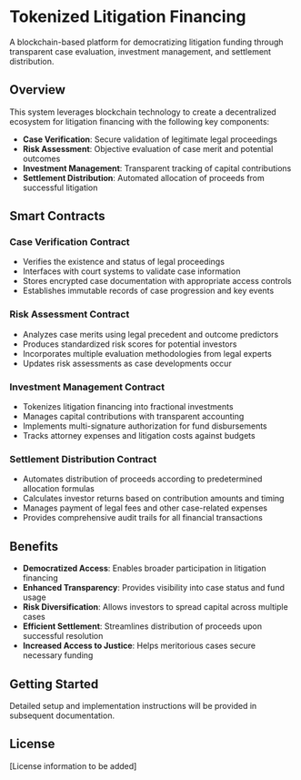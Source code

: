 # Tokenized Litigation Financing

A blockchain-based platform for democratizing litigation funding through transparent case evaluation, investment management, and settlement distribution.

## Overview

This system leverages blockchain technology to create a decentralized ecosystem for litigation financing with the following key components:

- **Case Verification**: Secure validation of legitimate legal proceedings
- **Risk Assessment**: Objective evaluation of case merit and potential outcomes
- **Investment Management**: Transparent tracking of capital contributions
- **Settlement Distribution**: Automated allocation of proceeds from successful litigation

## Smart Contracts

### Case Verification Contract
- Verifies the existence and status of legal proceedings
- Interfaces with court systems to validate case information
- Stores encrypted case documentation with appropriate access controls
- Establishes immutable records of case progression and key events

### Risk Assessment Contract
- Analyzes case merits using legal precedent and outcome predictors
- Produces standardized risk scores for potential investors
- Incorporates multiple evaluation methodologies from legal experts
- Updates risk assessments as case developments occur

### Investment Management Contract
- Tokenizes litigation financing into fractional investments
- Manages capital contributions with transparent accounting
- Implements multi-signature authorization for fund disbursements
- Tracks attorney expenses and litigation costs against budgets

### Settlement Distribution Contract
- Automates distribution of proceeds according to predetermined allocation formulas
- Calculates investor returns based on contribution amounts and timing
- Manages payment of legal fees and other case-related expenses
- Provides comprehensive audit trails for all financial transactions

## Benefits

- **Democratized Access**: Enables broader participation in litigation financing
- **Enhanced Transparency**: Provides visibility into case status and fund usage
- **Risk Diversification**: Allows investors to spread capital across multiple cases
- **Efficient Settlement**: Streamlines distribution of proceeds upon successful resolution
- **Increased Access to Justice**: Helps meritorious cases secure necessary funding

## Getting Started

Detailed setup and implementation instructions will be provided in subsequent documentation.

## License

[License information to be added]
